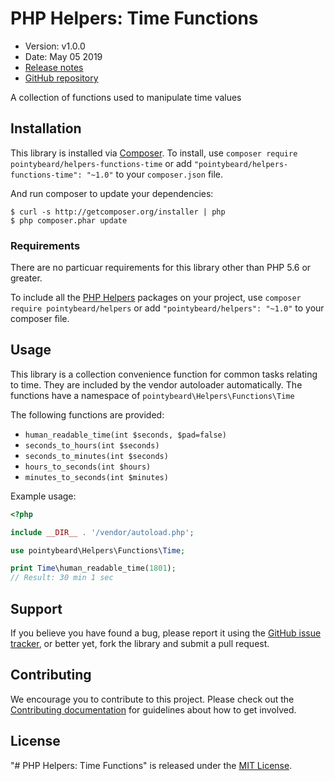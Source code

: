 # PHP Helpers: Time Functions

-   Version: v1.0.0
-   Date: May 05 2019
-   [Release notes](https://github.com/pointybeard/helpers-functions-time/blob/master/CHANGELOG.md)
-   [GitHub repository](https://github.com/pointybeard/helpers-functions-time)

A collection of functions used to manipulate time values

## Installation

This library is installed via [Composer](http://getcomposer.org/). To install, use `composer require pointybeard/helpers-functions-time` or add `"pointybeard/helpers-functions-time": "~1.0"` to your `composer.json` file.

And run composer to update your dependencies:

    $ curl -s http://getcomposer.org/installer | php
    $ php composer.phar update

### Requirements

There are no particuar requirements for this library other than PHP 5.6 or greater.

To include all the [PHP Helpers](https://github.com/pointybeard/helpers) packages on your project, use `composer require pointybeard/helpers` or add `"pointybeard/helpers": "~1.0"` to your composer file.

## Usage

This library is a collection convenience function for common tasks relating to time. They are included by the vendor autoloader automatically. The functions have a namespace of `pointybeard\Helpers\Functions\Time`

The following functions are provided:

-   `human_readable_time(int $seconds, $pad=false)`
-   `seconds_to_hours(int $seconds)`
-   `seconds_to_minutes(int $seconds)`
-   `hours_to_seconds(int $hours)`
-   `minutes_to_seconds(int $minutes)`

Example usage:

```php
<?php

include __DIR__ . '/vendor/autoload.php';

use pointybeard\Helpers\Functions\Time;

print Time\human_readable_time(1801);
// Result: 30 min 1 sec

```

## Support

If you believe you have found a bug, please report it using the [GitHub issue tracker](https://github.com/pointybeard/helpers-functions-time/issues),
or better yet, fork the library and submit a pull request.

## Contributing

We encourage you to contribute to this project. Please check out the [Contributing documentation](https://github.com/pointybeard/helpers-functions-time/blob/master/CONTRIBUTING.md) for guidelines about how to get involved.

## License

"# PHP Helpers: Time Functions" is released under the [MIT License](http://www.opensource.org/licenses/MIT).
